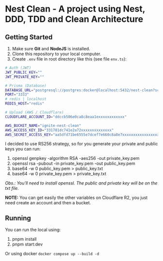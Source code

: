 <a name="readme-top"></a>

# Nest Clean - A project using Nest, DDD, TDD and Clean Architecture

## Getting Started

1. Make sure **Git** and **NodeJS** is installed.
2. Clone this repository to your local computer.
3. Create `.env` file in root directory like this (see file `env.ts`):
```bash
# Auth (JWT)
JWT_PUBLIC_KEY=""
JWT_PRIVATE_KEY=""

# Prisma (Database)
DATABASE_URL="postgresql://postgres:docker@localhost:5432/nest-clean?schema=public"
PORT="3333"
# redis | localhost
REDIS_HOST="redis"

# Upload (AWS / Cloudflare)
CLOUDFLARE_ACCOUNT_ID="ddccb506e0ca8c8eaa1exxxxxxxxxxxx"

AWS_BUCKET_NAME="ignite-nest-clean"
AWS_ACCESS_KEY_ID="331781dc741e2a72xxxxxxxxxxxxxx"
AWS_SECRET_ACCESS_KEY="aa5dfd71be6555e7dcef7e660c8a8e7xxxxxxxxxxxxxxxxxxxxxxxxxxxxxxxx"
```
I decided to use RS256 strategy, so for you generate your private and public keys you can run:
1. openssl genpkey -algorithm RSA -aes256 -out private_key.pem
2. openssl rsa -pubout -in private_key.pem -out public_key.pem
3. base64 -w 0 public_key.pem > public_key.txt
4. base64 -w 0 private_key.pem > private_key.txt

*Obs.: You'll need to install openssl. The public and private key will be on the txt file.*

**NOTE:** You can get easily the other variables on Cloudflare R2, you just need create an account and then a bucket.

## Running
You can run the local using:
1. pnpm install
2. pnpm start:dev

Or using docker `docker compose up --build -d`


